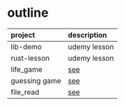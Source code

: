 # outline

| project | description |
| :----- | :-----  | 
| lib-demo | udemy lesson |
| rust-lesson | udemy lesson |
| life_game | [see](https://ja.wikipedia.org/wiki/%E3%83%A9%E3%82%A4%E3%83%95%E3%82%B2%E3%83%BC%E3%83%A0) |
| guessing game | [see](https://doc.rust-jp.rs/book-ja/ch02-00-guessing-game-tutorial.html) |
| file_read | [see](https://doc.rust-jp.rs/book-ja/ch12-02-reading-a-file.html) |

